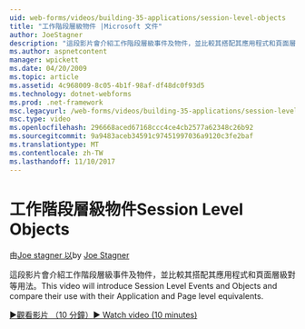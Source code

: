 ```yaml
---
uid: web-forms/videos/building-35-applications/session-level-objects
title: "工作階段層級物件 |Microsoft 文件"
author: JoeStagner
description: "這段影片會介紹工作階段層級事件及物件，並比較其搭配其應用程式和頁面層級對等用法。"
ms.author: aspnetcontent
manager: wpickett
ms.date: 04/20/2009
ms.topic: article
ms.assetid: 4c968009-8c05-4b1f-98af-df48dc0f93d5
ms.technology: dotnet-webforms
ms.prod: .net-framework
msc.legacyurl: /web-forms/videos/building-35-applications/session-level-objects
msc.type: video
ms.openlocfilehash: 296668aced67168ccc4ce4cb2577a62348c26b92
ms.sourcegitcommit: 9a9483aceb34591c97451997036a9120c3fe2baf
ms.translationtype: MT
ms.contentlocale: zh-TW
ms.lasthandoff: 11/10/2017
---
```

<a name="session-level-objects"></a><span data-ttu-id="85979-103">工作階段層級物件</span><span class="sxs-lookup"><span data-stu-id="85979-103">Session Level Objects</span></span>
====================
<span data-ttu-id="85979-104">由[Joe stagner 以](https://github.com/JoeStagner)</span><span class="sxs-lookup"><span data-stu-id="85979-104">by [Joe Stagner](https://github.com/JoeStagner)</span></span>

<span data-ttu-id="85979-105">這段影片會介紹工作階段層級事件及物件，並比較其搭配其應用程式和頁面層級對等用法。</span><span class="sxs-lookup"><span data-stu-id="85979-105">This video will introduce Session Level Events and Objects and compare their use with their Application and Page level equivalents.</span></span>

[<span data-ttu-id="85979-106">&#9654;觀看影片 （10 分鐘）</span><span class="sxs-lookup"><span data-stu-id="85979-106">&#9654; Watch video (10 minutes)</span></span>](https://channel9.msdn.com/Blogs/ASP-NET-Site-Videos/session-level-objects)
